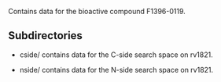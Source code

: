 Contains data for the bioactive compound F1396-0119.

## Subdirectories

- cside/ contains data for the C-side search space on rv1821.

- nside/ contains data for the N-side search space on rv1821.

